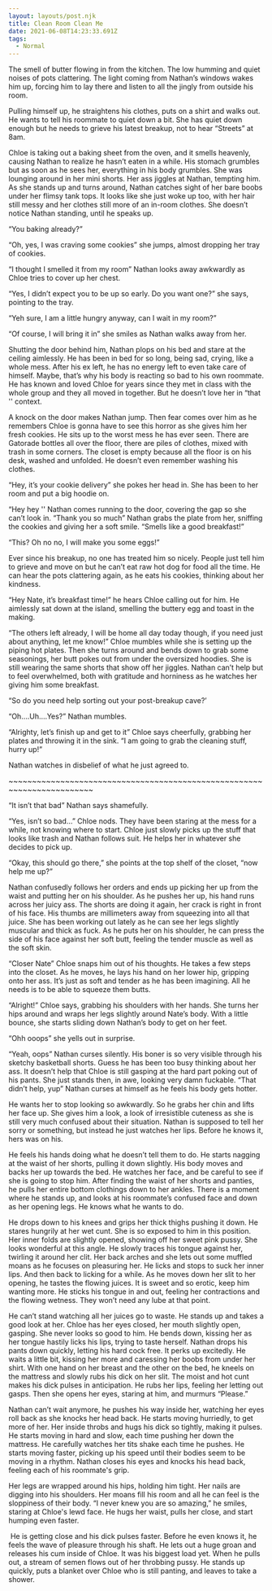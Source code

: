 ```yaml
---
layout: layouts/post.njk
title: Clean Room Clean Me
date: 2021-06-08T14:23:33.691Z
tags:
  - Normal
---
```

The smell of butter flowing in from the kitchen. The low humming and quiet noises of pots clattering. The light coming from Nathan’s windows wakes him up, forcing him to lay there and listen to all the jingly from outside his room.



Pulling himself up, he straightens his clothes, puts on a shirt and walks out. He wants to tell his roommate to quiet down a bit. She has quiet down enough but he needs to grieve his latest breakup, not to hear “Streets” at 8am. 



Chloe is taking out a baking sheet from the oven, and it smells heavenly, causing Nathan to realize he hasn’t eaten in a while. His stomach grumbles but as soon as he sees her, everything in his body grumbles. She was lounging around in her mini shorts. Her ass jiggles at Nathan, tempting him. As she stands up and turns around, Nathan catches sight of her bare boobs under her flimsy tank tops. It looks like she just woke up too, with her hair still messy and her clothes still more of an in-room clothes. She doesn’t notice Nathan standing, until he speaks up.



“You baking already?”



“Oh, yes, I was craving some cookies” she jumps, almost dropping her tray of cookies.



“I thought I smelled it from my room” Nathan looks away awkwardly as Chloe tries to cover up her chest.



“Yes, I didn’t expect you to be up so early. Do you want one?” she says, pointing to the tray.



“Yeh sure, I am a little hungry anyway, can I wait in my room?” 



“Of course, I will bring it in” she smiles as Nathan walks away from her.



Shutting the door behind him, Nathan plops on his bed and stare at the ceiling aimlessly. He has been in bed for so long, being sad, crying, like a whole mess. After his ex left, he has no energy left to even take care of himself. Maybe, that’s why his body is reacting so bad to his own roommate. He has known and loved Chloe for years since they met in class with the whole group and they all moved in together. But he doesn’t love her in “that '' context. 



A knock on the door makes Nathan jump. Then fear comes over him as he remembers Chloe is gonna have to see this horror as she gives him her fresh cookies. He sits up to the worst mess he has ever seen. There are Gatorade bottles all over the floor, there are piles of clothes, mixed with trash in some corners. The closet is empty because all the floor is on his desk, washed and unfolded. He doesn’t even remember washing his clothes.



“Hey, it’s your cookie delivery” she pokes her head in. She has been to her room and put a big hoodie on.



“Hey hey '' Nathan comes running to the door, covering the gap so she can’t look in. “Thank you so much” Nathan grabs the plate from her, sniffing the cookies and giving her a soft smile. “Smells like a good breakfast!”



“This? Oh no no, I will make you some eggs!” 



Ever since his breakup, no one has treated him so nicely. People just tell him to grieve and move on but he can’t eat raw hot dog for food all the time. He can hear the pots clattering again, as he eats his cookies, thinking about her kindness. 



“Hey Nate, it’s breakfast time!” he hears Chloe calling out for him. He aimlessly sat down at the island, smelling the buttery egg and toast in the making.



“The others left already, I will be home all day today though, if you need just about anything, let me know!” Chloe mumbles while she is setting up the piping hot plates. Then she turns around and bends down to grab some seasonings, her butt pokes out from under the oversized hoodies. She is still wearing the same shorts that show off her jiggles. Nathan can’t help but to feel overwhelmed, both with gratitude and horniness as he watches her giving him some breakfast. 



“So do you need help sorting out your post-breakup cave?’



“Oh….Uh….Yes?” Nathan mumbles. 



“Alrighty, let’s finish up and get to it” Chloe says cheerfully, grabbing her plates and throwing it in the sink. “I am going to grab the cleaning stuff, hurry up!”



Nathan watches in disbelief of what he just agreed to.



\~\~\~\~\~\~\~\~\~\~\~\~\~\~\~\~\~\~\~\~\~\~\~\~\~\~\~\~\~\~\~\~\~\~\~\~\~\~\~\~\~\~\~\~\~\~\~\~\~\~\~\~\~\~\~\~\~\~\~\~\~\~\~\~\~\~\~\~\~\~\~\~



“It isn’t that bad” Nathan says shamefully.



“Yes, isn’t so bad…” Chloe nods. They have been staring at the mess for a while, not knowing where to start. Chloe just slowly picks up the stuff that looks like trash and Nathan follows suit. He helps her in whatever she decides to pick up. 



“Okay, this should go there,” she points at the top shelf of the closet, “now help me up?”



Nathan confusedly follows her orders and ends up picking her up from the waist and putting her on his shoulder. As he pushes her up, his hand runs across her juicy ass. The shorts are doing it again, her crack is right in front of his face. His thumbs are millimeters away from squeezing into all that juice. She has been working out lately as he can see her legs slightly muscular and thick as fuck. As he puts her on his shoulder, he can press the side of his face against her soft butt, feeling the tender muscle as well as the soft skin.



“Closer Nate” Chloe snaps him out of his thoughts. He takes a few steps into the closet. As he moves, he lays his hand on her lower hip, gripping onto her ass. It’s just as soft and tender as he has been imagining. All he needs is to be able to squeeze them butts. 



“Alright!” Chloe says, grabbing his shoulders with her hands. She turns her hips around and wraps her legs slightly around Nate’s body. With a little bounce, she starts sliding down Nathan’s body to get on her feet.



“Ohh ooops” she yells out in surprise.



“Yeah, oops” Nathan curses silently. His boner is so very visible through his sketchy basketball shorts. Guess he has been too busy thinking about her ass. It doesn’t help that Chloe is still gasping at the hard part poking out of his pants. She just stands then, in awe, looking very damn fuckable. “That didn’t help, yup” Nathan curses at himself as he feels his body gets hotter. 



He wants her to stop looking so awkwardly. So he grabs her chin and lifts her face up. She gives him a look, a look of irresistible cuteness as she is still very much confused about their situation. Nathan is supposed to tell her sorry or something, but instead he just watches her lips. Before he knows it, hers was on his. 



He feels his hands doing what he doesn’t tell them to do. He starts nagging at the waist of her shorts, pulling it down slightly. His body moves and backs her up towards the bed. He watches her face, and be careful to see if she is going to stop him. After finding the waist of her shorts and panties, he pulls her entire bottom clothings down to her ankles. There is a moment where he stands up, and looks at his roommate’s confused face and down as her opening legs. He knows what he wants to do.



He drops down to his knees and grips her thick thighs pushing it down. He stares hungrily at her wet cunt. She is so exposed to him in this position. Her inner folds are slightly opened, showing off her sweet pink pussy. She looks wonderful at this angle. He slowly traces his tongue against her, twirling it around her clit. Her back arches and she lets out some muffled moans as he focuses on pleasuring her. He licks and stops to suck her inner lips. And then back to licking for a while. As he moves down her slit to her opening, he tastes the flowing juices. It is sweet and so erotic, keep him wanting more. He sticks his tongue in and out, feeling her contractions and the flowing wetness. They won’t need any lube at that point.



He can’t stand watching all her juices go to waste. He stands up and takes a good look at her. Chloe has her eyes closed, her mouth slightly open, gasping. She never looks so good to him. He bends down, kissing her as her tongue hastily licks his lips, trying to taste herself. Nathan drops his pants down quickly, letting his hard cock free. It perks up excitedly. He waits a little bit, kissing her more and caressing her boobs from under her shirt. With one hand on her breast and the other on the bed, he kneels on the mattress and slowly rubs his dick on her slit. The moist and hot cunt makes his dick pulses in anticipation. He rubs her lips, feeling her letting out gasps. Then she opens her eyes, staring at him, and murmurs “Please.” 



Nathan can’t wait anymore, he pushes his way inside her, watching her eyes roll back as she knocks her head back. He starts moving hurriedly, to get more of her. Her inside throbs and hugs his dick so tightly, making it pulses. He starts moving in hard and slow, each time pushing her down the mattress. He carefully watches her tits shake each time he pushes. He starts moving faster, picking up his speed until their bodies seem to be moving in a rhythm. Nathan closes his eyes and knocks his head back, feeling each of his roommate's grip. 



Her legs are wrapped around his hips, holding him tight. Her nails are digging into his shoulders. Her moans fill his room and all he can feel is the sloppiness of their body. “I never knew you are so amazing,” he smiles, staring at Chloe's lewd face. He hugs her waist, pulls her close, and start humping even faster.



 He is getting close and his dick pulses faster. Before he even knows it, he feels the wave of pleasure through his shaft. He lets out a huge groan and releases his cum inside of Chloe. It was his biggest load yet. When he pulls out, a stream of semen flows out of her throbbing pussy. He stands up quickly, puts a blanket over Chloe who is still panting, and leaves to take a shower.
